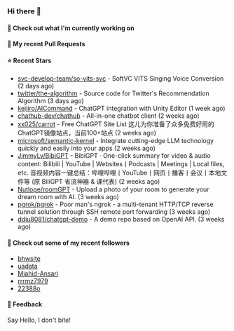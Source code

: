 ### Hi there 👋

#### 👷 Check out what I'm currently working on

#### 🔨 My recent Pull Requests


#### ⭐ Recent Stars

- [svc-develop-team/so-vits-svc](https://github.com/svc-develop-team/so-vits-svc) - SoftVC VITS Singing Voice Conversion (2 days ago)
- [twitter/the-algorithm](https://github.com/twitter/the-algorithm) - Source code for Twitter&#39;s Recommendation Algorithm (3 days ago)
- [keijiro/AICommand](https://github.com/keijiro/AICommand) - ChatGPT integration with Unity Editor (1 week ago)
- [chathub-dev/chathub](https://github.com/chathub-dev/chathub) - All-in-one chatbot client (2 weeks ago)
- [xx025/carrot](https://github.com/xx025/carrot) - Free ChatGPT Site List 这儿为你准备了众多免费好用的ChatGPT镜像站点，当前100&#43;站点 (2 weeks ago)
- [microsoft/semantic-kernel](https://github.com/microsoft/semantic-kernel) - Integrate cutting-edge LLM technology quickly and easily into your apps (2 weeks ago)
- [JimmyLv/BibiGPT](https://github.com/JimmyLv/BibiGPT) - BibiGPT · One-click summary for video &amp;  audio content: Bilibili | YouTube | Websites丨Podcasts | Meetings | Local files, etc. 音视频内容一键总结：哔哩哔哩丨YouTube丨网页丨播客丨会议丨本地文件等 (原 BiliGPT 省流神器 &amp; 课代表) (2 weeks ago)
- [Nutlope/roomGPT](https://github.com/Nutlope/roomGPT) - Upload a photo of your room to generate your dream room with AI. (3 weeks ago)
- [pgrok/pgrok](https://github.com/pgrok/pgrok) - Poor man&#39;s ngrok - a multi-tenant HTTP/TCP reverse tunnel solution through SSH remote port forwarding (3 weeks ago)
- [ddiu8081/chatgpt-demo](https://github.com/ddiu8081/chatgpt-demo) - A demo repo based on OpenAI API. (3 weeks ago)

#### 👯 Check out some of my recent followers

- [bhwsite](https://github.com/bhwsite)
- [uadata](https://github.com/uadata)
- [Mjahid-Ansari](https://github.com/Mjahid-Ansari)
- [rrrmz7979](https://github.com/rrrmz7979)
- [22388o](https://github.com/22388o)

#### 💬 Feedback

Say Hello, I don't bite!